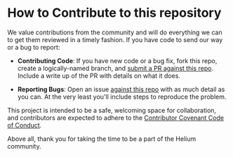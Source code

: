 # How to Contribute to this repository #

We value contributions from the community and will do everything we
can to get them reviewed in a timely fashion. If you have code to send
our way or a bug to report:

* **Contributing Code**: If you have new code or a bug fix, fork this
  repo, create a logically-named branch, and [submit a PR against this
  repo](https://github.com/helium/helium-wallet-rs). Include a
  write up of the PR with details on what it does.

* **Reporting Bugs**: Open an issue [against this
  repo](https://github.com/helium/helium-wallet-rs/issues) with as much
  detail as you can. At the very least you'll include steps to
  reproduce the problem.

This project is intended to be a safe, welcoming space for
collaboration, and contributors are expected to adhere to the
[Contributor Covenant Code of
Conduct](http://contributor-covenant.org/).

Above all, thank you for taking the time to be a part of the Helium community.
